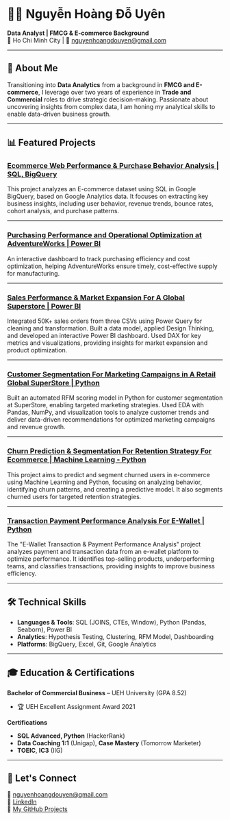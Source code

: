 # 👩‍💻 Nguyễn Hoàng Đỗ Uyên  
**Data Analyst | FMCG & E-commerce Background**  
📍 Ho Chi Minh City | 📧 nguyenhoangdouyen@gmail.com

---

## 👋 About Me

Transitioning into **Data Analytics** from a background in **FMCG and E-commerce**, I leverage over two years of experience in **Trade and Commercial** roles to drive strategic decision-making. Passionate about uncovering insights from complex data, I am honing my analytical skills to enable data-driven business growth.

---

## 📊 Featured Projects

### [Ecommerce Web Performance & Purchase Behavior Analysis | SQL, BigQuery](https://github.com/nguyenhoangdouyen/Ecommerce-Web-Performance-Purchase-Behavior-Analysis-SQL-BigQuery-)  
This project analyzes an E-commerce dataset using SQL in Google BigQuery, based on Google Analytics data. It focuses on extracting key business insights, including user behavior, revenue trends, bounce rates, cohort analysis, and purchase patterns.

---

### [Purchasing Performance and Operational Optimization at AdventureWorks | Power BI](https://github.com/nguyenhoangdouyen/Purchasing-Performance-and-Operational-Optimization-at-AdventureWorks-)  
An interactive dashboard to track purchasing efficiency and cost optimization, helping AdventureWorks ensure timely, cost-effective supply for manufacturing.

---

### [Sales Performance & Market Expansion For A Global Superstore | Power BI](https://github.com/nguyenhoangdouyen/Sales-Performance-Market-Expansion-For-A-Global-Superstore-Power-BI)  
Integrated 50K+ sales orders from three CSVs using Power Query for cleaning and transformation. Built a data model, applied Design Thinking, and developed an interactive Power BI dashboard. Used DAX for key metrics and visualizations, providing insights for market expansion and product optimization.

---

### [Customer Segmentation For Marketing Campaigns in A Retail Global SuperStore | Python](https://github.com/nguyenhoangdouyen/-Customer-Segmentation-For-Marketing-Campaigns-in-A-Retail-Global-SuperStore-Python)  
Built an automated RFM scoring model in Python for customer segmentation at SuperStore, enabling targeted marketing strategies. Used EDA with Pandas, NumPy, and visualization tools to analyze customer trends and deliver data-driven recommendations for optimized marketing campaigns and revenue growth.

---

### [Churn Prediction & Segmentation For Retention Strategy For Ecommerce | Machine Learning - Python](https://github.com/nguyenhoangdouyen/Churn-Prediction-Segmentation-For-Retention-Strategy-For-Ecommerce-Machine-Learning---Python)  
This project aims to predict and segment churned users in e-commerce using Machine Learning and Python, focusing on analyzing behavior, identifying churn patterns, and creating a predictive model. It also segments churned users for targeted retention strategies.

---

### [Transaction Payment Performance Analysis For E-Wallet | Python](https://github.com/nguyenhoangdouyen/Transaction-Payment-Performance-Analysis-E-wallet-Python)  
The "E-Wallet Transaction & Payment Performance Analysis" project analyzes payment and transaction data from an e-wallet platform to optimize performance. It identifies top-selling products, underperforming teams, and classifies transactions, providing insights to improve business efficiency.

---

## 🛠️ Technical Skills

- **Languages & Tools**: SQL (JOINS, CTEs, Window), Python (Pandas, Seaborn), Power BI  
- **Analytics**: Hypothesis Testing, Clustering, RFM Model, Dashboarding  
- **Platforms**: BigQuery, Excel, Git, Google Analytics  

---

## 🎓 Education & Certifications

**Bachelor of Commercial Business** – UEH University (GPA 8.52)  
- 🏆 UEH Excellent Assignment Award 2021  

**Certifications**  
- **SQL Advanced, Python** (HackerRank)  
- **Data Coaching 1:1** (Unigap), **Case Mastery** (Tomorrow Marketer)  
- **TOEIC**, **IC3** (IIG)

---

## 🤝 Let's Connect

💌 nguyenhoangdouyen@gmail.com  
🔗 [LinkedIn](https://www.linkedin.com/in/do-uyen-nguyen-hoang/)  
📂 [My GitHub Projects](https://github.com/nguyenhoangdouyen?tab=repositories)



